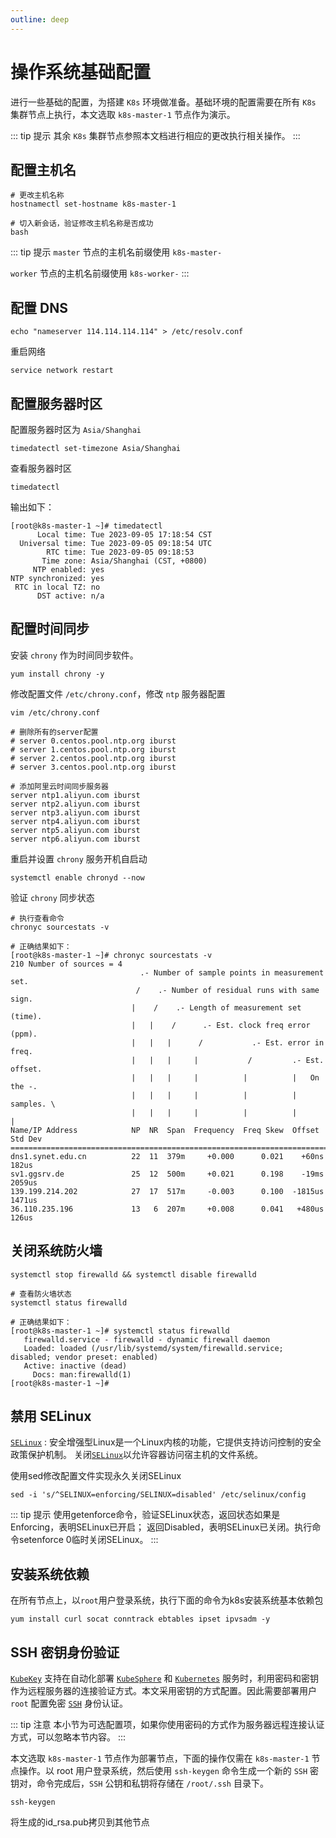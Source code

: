 ```yaml
---
outline: deep
---
```


# 操作系统基础配置

进行一些基础的配置，为搭建 `K8s` 环境做准备。基础环境的配置需要在所有 `K8s` 集群节点上执行，本文选取 `k8s-master-1` 节点作为演示。

::: tip 提示
其余 `K8s` 集群节点参照本文档进行相应的更改执行相关操作。
:::

## 配置主机名

```shell
# 更改主机名称
hostnamectl set-hostname k8s-master-1

# 切入新会话，验证修改主机名称是否成功
bash
```

::: tip 提示
`master` 节点的主机名前缀使用 `k8s-master-`

`worker` 节点的主机名前缀使用 `k8s-worker-`
:::

## 配置 DNS

```shell
echo "nameserver 114.114.114.114" > /etc/resolv.conf
```

重启网络

```shell
service network restart
```

## 配置服务器时区

配置服务器时区为 `Asia/Shanghai`

```shell
timedatectl set-timezone Asia/Shanghai
```

查看服务器时区

```shell
timedatectl
```

输出如下：

```shell
[root@k8s-master-1 ~]# timedatectl
      Local time: Tue 2023-09-05 17:18:54 CST
  Universal time: Tue 2023-09-05 09:18:54 UTC
        RTC time: Tue 2023-09-05 09:18:53
       Time zone: Asia/Shanghai (CST, +0800)
     NTP enabled: yes
NTP synchronized: yes
 RTC in local TZ: no
      DST active: n/a
```

## 配置时间同步

安装 `chrony` 作为时间同步软件。

```shell
yum install chrony -y
```

修改配置文件 `/etc/chrony.conf`，修改 `ntp` 服务器配置

```shell
vim /etc/chrony.conf

# 删除所有的server配置
# server 0.centos.pool.ntp.org iburst
# server 1.centos.pool.ntp.org iburst
# server 2.centos.pool.ntp.org iburst
# server 3.centos.pool.ntp.org iburst

# 添加阿里云时间同步服务器
server ntp1.aliyun.com iburst 
server ntp2.aliyun.com iburst 
server ntp3.aliyun.com iburst 
server ntp4.aliyun.com iburst 
server ntp5.aliyun.com iburst 
server ntp6.aliyun.com iburst 
```

重启并设置 `chrony` 服务开机自启动

```shell
systemctl enable chronyd --now
```

验证 `chrony` 同步状态

```shell
# 执行查看命令
chronyc sourcestats -v

# 正确结果如下：
[root@k8s-master-1 ~]# chronyc sourcestats -v
210 Number of sources = 4
                             .- Number of sample points in measurement set.
                            /    .- Number of residual runs with same sign.
                           |    /    .- Length of measurement set (time).
                           |   |    /      .- Est. clock freq error (ppm).
                           |   |   |      /           .- Est. error in freq.
                           |   |   |     |           /         .- Est. offset.
                           |   |   |     |          |          |   On the -.
                           |   |   |     |          |          |   samples. \
                           |   |   |     |          |          |             |
Name/IP Address            NP  NR  Span  Frequency  Freq Skew  Offset  Std Dev
==============================================================================
dns1.synet.edu.cn          22  11  379m     +0.000      0.021    +60ns   182us
sv1.ggsrv.de               25  12  500m     +0.021      0.198    -19ms  2059us
139.199.214.202            27  17  517m     -0.003      0.100  -1815us  1471us
36.110.235.196             13   6  207m     +0.008      0.041   +480us   126us
```

## 关闭系统防火墙

```shell
systemctl stop firewalld && systemctl disable firewalld

# 查看防火墙状态
systemctl status firewalld

# 正确结果如下：
[root@k8s-master-1 ~]# systemctl status firewalld
   firewalld.service - firewalld - dynamic firewall daemon
   Loaded: loaded (/usr/lib/systemd/system/firewalld.service; disabled; vendor preset: enabled)
   Active: inactive (dead)
     Docs: man:firewalld(1)
[root@k8s-master-1 ~]# 
```

## 禁用 SELinux

[`SELinux`](https://www.redhat.com/zh/topics/linux/what-is-selinux) : 安全增强型Linux是一个Linux内核的功能，它提供支持访问控制的安全政策保护机制。
关闭[`SELinux`](https://www.redhat.com/zh/topics/linux/what-is-selinux)以允许容器访问宿主机的文件系统。

使用sed修改配置文件实现永久关闭SELinux

```shell
sed -i 's/^SELINUX=enforcing/SELINUX=disabled' /etc/selinux/config
```

::: tip 提示
使用getenforce命令，验证SELinux状态，返回状态如果是Enforcing，表明SELinux已开启；
返回Disabled，表明SELinux已关闭。执行命令setenforce 0临时关闭SELinux。
:::

## 安装系统依赖

在所有节点上，以`root`用户登录系统，执行下面的命令为k8s安装系统基本依赖包

```shell
yum install curl socat conntrack ebtables ipset ipvsadm -y
```

## SSH 密钥身份验证

[`KubeKey`](https://github.com/kubesphere/kubekey) 支持在自动化部署 [`KubeSphere`](https://www.kubesphere.io/zh/)
和 [`Kubernetes`](https://kubernetes.io/zh-cn/)
服务时，利用密码和密钥作为远程服务器的连接验证方式。本文采用密钥的方式配置。因此需要部署用户 `root`
配置免密 [`SSH`](https://zh.wikipedia.org/wiki/Secure_Shell) 身份认证。

::: tip 注意
本小节为可选配置项，如果你使用密码的方式作为服务器远程连接认证方式，可以忽略本节内容。
:::

本文选取 `k8s-master-1` 节点作为部署节点，下面的操作仅需在 `k8s-master-1` 节点操作。以 root
用户登录系统，然后使用 `ssh-keygen` 命令生成一个新的 `SSH` 密钥对，命令完成后，`SSH` 公钥和私钥将存储在 `/root/.ssh` 目录下。

```shell
ssh-keygen
```

将生成的id_rsa.pub拷贝到其他节点
